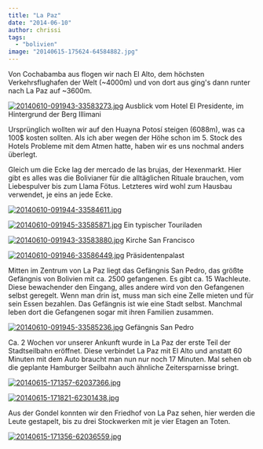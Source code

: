 ```yaml
---
title: "La Paz"
date: "2014-06-10"
author: chrissi
tags: 
  - "bolivien"
image: "20140615-175624-64584882.jpg"
---
```


Von Cochabamba aus flogen wir nach El Alto, dem höchsten Verkehrsflughafen der Welt (~4000m) und von dort aus ging's dann runter nach La Paz auf ~3600m.

[![20140610-091943-33583273.jpg](images/20140610-091943-33583273.jpg)](https://hafenstrand.wordpress.com/wp-content/uploads/2014/06/20140610-091943-33583273.jpg) Ausblick vom Hotel El Presidente, im Hintergrund der Berg Illimani

Ursprünglich wollten wir auf den Huayna Potosí steigen (6088m), was ca 100$ kosten sollten. Als ich aber wegen der Höhe schon im 5. Stock des Hotels Probleme mit dem Atmen hatte, haben wir es uns nochmal anders überlegt.

Gleich um die Ecke lag der mercado de las brujas, der Hexenmarkt. Hier gibt es alles was die Bolivianer für die alltäglichen Rituale brauchen, vom Liebespulver bis zum Llama Fötus. Letzteres wird wohl zum Hausbau verwendet, je eins an jede Ecke.

[![20140610-091944-33584611.jpg](images/20140610-091944-33584611.jpg)](https://hafenstrand.wordpress.com/wp-content/uploads/2014/06/20140610-091944-33584611.jpg)

[![20140610-091945-33585871.jpg](images/20140610-091945-33585871.jpg)](https://hafenstrand.wordpress.com/wp-content/uploads/2014/06/20140610-091945-33585871.jpg) Ein typischer Touriladen

[![20140610-091943-33583880.jpg](images/20140610-091943-33583880.jpg)](https://hafenstrand.wordpress.com/wp-content/uploads/2014/06/20140610-091943-33583880.jpg) Kirche San Francisco

[![20140610-091946-33586449.jpg](images/20140610-091946-33586449.jpg)](https://hafenstrand.wordpress.com/wp-content/uploads/2014/06/20140610-091946-33586449.jpg) Präsidentenpalast

Mitten im Zentrum von La Paz liegt das Gefängnis San Pedro, das größte Gefängnis von Bolivien mit ca. 2500 gefangenen. Es gibt ca. 15 Wachleute. Diese bewachender den Eingang, alles andere wird von den Gefangenen selbst geregelt. Wenn man drin ist, muss man sich eine Zelle mieten und für sein Essen bezahlen. Das Gefängnis ist wie eine Stadt selbst. Manchmal leben dort die Gefangenen sogar mit ihren Familien zusammen.

[![20140610-091945-33585236.jpg](images/20140610-091945-33585236.jpg)](https://hafenstrand.wordpress.com/wp-content/uploads/2014/06/20140610-091945-33585236.jpg) Gefängnis San Pedro

Ca. 2 Wochen vor unserer Ankunft wurde in La Paz der erste Teil der Stadtseilbahn eröffnet. Diese verbindet La Paz mit El Alto und anstatt 60 Minuten mit dem Auto braucht man nun nur noch 17 Minuten. Mal sehen ob die geplante Hamburger Seilbahn auch ähnliche Zeitersparnisse bringt.

[![20140615-171357-62037366.jpg](images/20140615-171357-62037366.jpg)](https://hafenstrand.wordpress.com/wp-content/uploads/2014/06/20140615-171357-62037366.jpg)

[![20140615-171821-62301438.jpg](images/20140615-171821-62301438.jpg)](https://hafenstrand.wordpress.com/wp-content/uploads/2014/06/20140615-171821-62301438.jpg)

Aus der Gondel konnten wir den Friedhof von La Paz sehen, hier werden die Leute gestapelt, bis zu drei Stockwerken mit je vier Etagen an Toten.

[![20140615-171356-62036559.jpg](images/20140615-171356-62036559.jpg)](https://hafenstrand.wordpress.com/wp-content/uploads/2014/06/20140615-171356-62036559.jpg)
